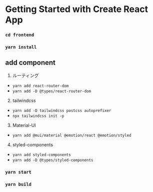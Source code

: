 # Getting Started with Create React App
### `cd frontend`

### `yarn install`

## add component
1. ルーティング
- `yarn add react-router-dom`
- `yarn add -D @types/react-router-dom`
2. tailwindcss
- `yarn add -D tailwindcss postcss autoprefixer`
- `npx tailwindcss init -p`
3. Material-UI
- `yarn add @mui/material @emotion/react @emotion/styled`
4. styled-components
- `yarn add styled-components`
- `yarn add -D @types/styled-components`


### `yarn start`

### `yarn build`